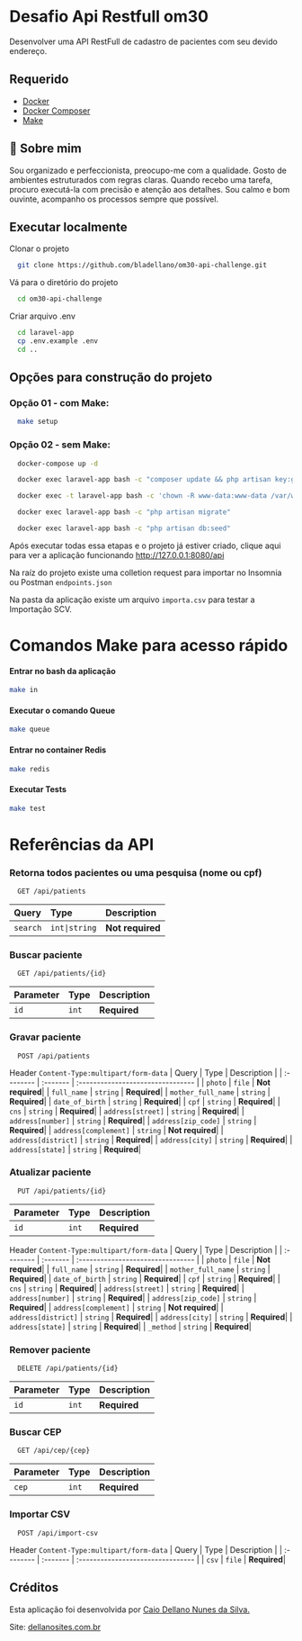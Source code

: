 
# Desafio Api Restfull om30

Desenvolver uma API RestFull de cadastro de pacientes com seu devido endereço.

## Requerido
- [Docker](https://www.docker.com/)
- [Docker Composer](https://docs.docker.com/compose/)
- [Make](https://linuxhint.com/install-use-make-ubuntu/)

## 🚀 Sobre mim
Sou organizado e perfeccionista, preocupo-me com a qualidade. Gosto de ambientes estruturados com regras claras. Quando recebo uma tarefa, procuro executá-la com precisão e atenção aos detalhes. Sou calmo e bom ouvinte, acompanho os processos sempre que possível.

## Executar localmente

Clonar o projeto
```bash
  git clone https://github.com/bladellano/om30-api-challenge.git
```

Vá para o diretório do projeto
```bash
  cd om30-api-challenge
```

Criar arquivo .env

```bash
  cd laravel-app
  cp .env.example .env
  cd ..
```

## Opções para construção do projeto
### Opção 01 - com Make:

```bash
  make setup
```

### Opção 02 - sem Make:
```bash
  docker-compose up -d

  docker exec laravel-app bash -c "composer update && php artisan key:generate"

  docker exec -t laravel-app bash -c 'chown -R www-data:www-data /var/www/html/storage'	

  docker exec laravel-app bash -c "php artisan migrate"

  docker exec laravel-app bash -c "php artisan db:seed"  
```
Após executar todas essa etapas e o projeto já estiver criado, clique aqui para ver a aplicação funcionando http://127.0.0.1:8080/api 

Na raíz do projeto existe uma colletion request para importar no Insomnia ou Postman `endpoints.json`

Na pasta da aplicação existe um arquivo `importa.csv` para testar a Importação SCV.

# Comandos Make para acesso rápido

#### Entrar no bash da aplicação
```bash
make in
```
#### Executar o comando Queue
```bash
make queue
```
#### Entrar no container Redis
```bash
make redis
```
#### Executar Tests
```bash
make test
```

# Referências da API

### Retorna todos pacientes ou uma pesquisa (nome ou cpf)

```http
  GET /api/patients
```
| Query | Type     | Description                       |
| :-------- | :------- | :-------------------------------- |
| `search`      | `int\|string` | **Not required**|

### Buscar paciente

```http
  GET /api/patients/{id}
```

| Parameter | Type     | Description                       |
| :-------- | :------- | :-------------------------------- |
| `id`      | `int` | **Required**|

### Gravar paciente

```http
  POST /api/patients
```
Header `Content-Type:multipart/form-data`
| Query | Type     | Description                       |
| :-------- | :------- | :-------------------------------- |
| `photo`      | `file` | **Not required**|
| `full_name`      | `string` | **Required**|
| `mother_full_name`      | `string` | **Required**|
| `date_of_birth`      | `string` | **Required**|
| `cpf`      | `string` | **Required**|
| `cns`      | `string` | **Required**|
| `address[street]`      | `string` | **Required**|
| `address[number]`      | `string` | **Required**|
| `address[zip_code]`      | `string` | **Required**|
| `address[complement]`      | `string` | **Not required**|
| `address[district]`      | `string` | **Required**|
| `address[city]`      | `string` | **Required**|
| `address[state]`      | `string` | **Required**|

### Atualizar paciente

```http
  PUT /api/patients/{id}
```

| Parameter | Type     | Description                       |
| :-------- | :------- | :-------------------------------- |
| `id`      | `int` | **Required**|

Header `Content-Type:multipart/form-data`
| Query | Type     | Description                       |
| :-------- | :------- | :-------------------------------- |
| `photo`      | `file` | **Not required**|
| `full_name`      | `string` | **Required**|
| `mother_full_name`      | `string` | **Required**|
| `date_of_birth`      | `string` | **Required**|
| `cpf`      | `string` | **Required**|
| `cns`      | `string` | **Required**|
| `address[street]`      | `string` | **Required**|
| `address[number]`      | `string` | **Required**|
| `address[zip_code]`      | `string` | **Required**|
| `address[complement]`      | `string` | **Not required**|
| `address[district]`      | `string` | **Required**|
| `address[city]`      | `string` | **Required**|
| `address[state]`      | `string` | **Required**|
| `_method`      | `string` | **Required**|

### Remover paciente

```http
  DELETE /api/patients/{id}
```

| Parameter | Type     | Description                       |
| :-------- | :------- | :-------------------------------- |
| `id`      | `int` | **Required**|

### Buscar CEP

```http
  GET /api/cep/{cep}
```

| Parameter | Type     | Description                       |
| :-------- | :------- | :-------------------------------- |
| `cep`      | `int` | **Required**|

### Importar CSV

```http
  POST /api/import-csv
```
Header `Content-Type:multipart/form-data`
| Query | Type     | Description                       |
| :-------- | :------- | :-------------------------------- |
| `csv`      | `file` | **Required**|


## Créditos 
Esta aplicação foi desenvolvida por [Caio Dellano Nunes da Silva.](https://www.linkedin.com/in/bladellano/) 

Site: [dellanosites.com.br](https://dellanosites.com.br/)